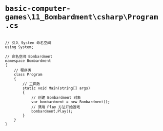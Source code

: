 # `basic-computer-games\11_Bombardment\csharp\Program.cs`

```

// 引入 System 命名空间
using System;

// 命名空间 Bombardment
namespace Bombardment
{
    // 程序类
    class Program
    {
        // 主函数
        static void Main(string[] args)
        {
            // 创建 Bombardment 对象
            var bombardment = new Bombardment();
            // 调用 Play 方法开始游戏
            bombardment.Play();
        }
    }
}

```